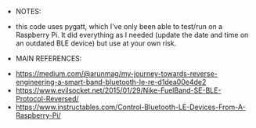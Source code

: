 - NOTES:
* this code uses pygatt, which I've only been able to test/run on a Raspberry Pi. It did everything as I needed (update the date and time on an outdated BLE device) but use at your own risk.

- MAIN REFERENCES:
* https://medium.com/@arunmag/my-journey-towards-reverse-engineering-a-smart-band-bluetooth-le-re-d1dea00e4de2
* https://www.evilsocket.net/2015/01/29/Nike-FuelBand-SE-BLE-Protocol-Reversed/
* https://www.instructables.com/Control-Bluetooth-LE-Devices-From-A-Raspberry-Pi/